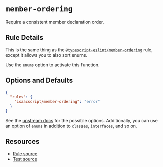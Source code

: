 # `member-ordering`

Require a consistent member declaration order.

## Rule Details

This is the same thing as the [`@typescript-eslint/member-ordering`](https://github.com/typescript-eslint/typescript-eslint/blob/main/packages/eslint-plugin/docs/rules/member-ordering.md) rule, except it allows you to also sort enums.

Use the `enums` option to activate this function.

## Options and Defaults

```json
{
  "rules": {
    "isaacscript/member-ordering": "error"
  }
}
```

See the [upstream docs](https://github.com/typescript-eslint/typescript-eslint/blob/main/packages/eslint-plugin/docs/rules/member-ordering.md) for the possible options. Additionally, you can use an option of `enums` in addition to `classes`, `interfaces`, and so on.

## Resources

- [Rule source](../../src/rules/member-ordering.ts)
- [Test source](../../tests/rules/member-ordering.test.ts)
